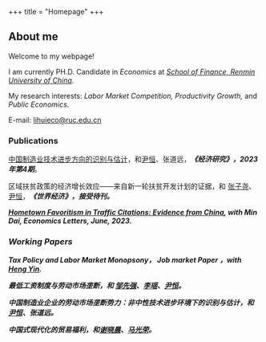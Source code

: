 +++
title = "Homepage"
+++

## About me

Welcome to my webpage!

I am currently PH.D. Candidate in <i>Economics</font></i></font> at <i>[School of Finance, Renmin University of China](http://sf.ruc.edu.cn/)</font></i></font>.

My research interests: <i>Labor Market Competition, Productivity Growth,</font></i></font> and <i>Public Economics</font></i></font>. 

E-mail: lihuieco@ruc.edu.cn

### Publications

[中国制造业技术进步方向的识别与估计](https://kns.cnki.net/kcms2/article/abstract?v=qExbs-RUAL24hQfEGnar8Q-XNyrH6ZgG4xOMH82vosvoNfEU5mgCxSIyWypZeRjzJ84mU_QgKrV4q11VUHL4sIrNLH7W_tq9B7iyIfEV79I47IT4UQYDNg==&uniplatform=NZKPT&language=gb)，和[尹恒](http://nads.ruc.edu.cn/jgsz/qzjs/js/c2ff8cbc92764c258df5a044a68b18bd.htm)、张道远，<i><strong>《经济研究》，2023年第4期</font></strong></i></font>。

区域扶贫政策的经济增长效应——来自新一轮扶贫开发计划的证据，和 [张子尧](http://nads.ruc.edu.cn/jgsz/qzjs/js/c2ff8cbc92764c258df5a044a68b18bd.htm)、[尹恒](http://nads.ruc.edu.cn/jgsz/qzjs/js/c2ff8cbc92764c258df5a044a68b18bd.htm)，<i><strong>《世界经济》，接受待刊。

[Hometown Favoritism in Traffic Citations: Evidence from China](https://www.sciencedirect.com/science/article/abs/pii/S016517652300246X), with Min Dai, <i><strong>Economics Letters, June, 2023</font></strong></i></font>.

### Working Papers

Tax Policy and Labor Market Monopsony，<i><strong> Job market Paper </font></strong></i></font>，with [Heng Yin](http://nads.ruc.edu.cn/jgsz/qzjs/js/c2ff8cbc92764c258df5a044a68b18bd.htm).

最低工资制度与劳动市场垄断，和 [邹先强](http://slhr.ruc.edu.cn/szdw/zzjs/ldjj/zxq/dde3adcbd9f5420baac832d3bb7801dc.htm)、[李瑶](http://slhr.ruc.edu.cn/szdw/zzjs/ldjj/zxq/dde3adcbd9f5420baac832d3bb7801dc.htm)、[尹恒](http://nads.ruc.edu.cn/jgsz/qzjs/js/c2ff8cbc92764c258df5a044a68b18bd.htm)。

中国制造业企业的劳动市场垄断势力：非中性技术进步环境下的识别与估计，和 [尹恒](http://nads.ruc.edu.cn/jgsz/qzjs/js/c2ff8cbc92764c258df5a044a68b18bd.htm)、张道远。

中国式现代化的贸易福利，和[谢晓晨](http://sf.ruc.edu.cn/info/1433/9689.htm)、[马光荣](http://sf.ruc.edu.cn/info/1240/8096.htm)。





